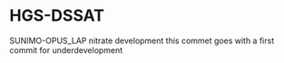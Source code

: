 # HGS-DSSAT
SUNIMO-OPUS_LAP nitrate development
this commet goes with a first commit
for underdevelopment

